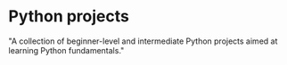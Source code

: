 # Python projects
 "A collection of beginner-level and intermediate  Python projects aimed at learning Python fundamentals."
